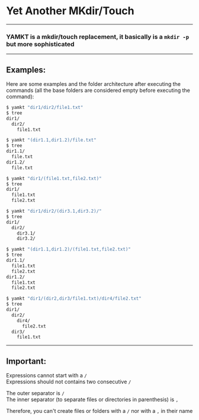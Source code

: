 # Yet Another MKdir/Touch

---

 ### YAMKT is a mkdir/touch replacement, it basically is a `mkdir -p` but more sophisticated

---

## Examples:

Here are some examples and the folder architecture after executing the commands
(all the base folders are considered empty before executing the command):

```sh
$ yamkt "dir1/dir2/file1.txt"
$ tree
dir1/
  dir2/
    file1.txt
```

```sh
$ yamkt "(dir1.1,dir1.2)/file.txt"
$ tree
dir1.1/
  file.txt
dir1.2/
  file.txt
```

```sh
$ yamkt "dir1/(file1.txt,file2.txt)"
$ tree
dir1/
  file1.txt
  file2.txt
```

```sh
$ yamkt "dir1/dir2/(dir3.1,dir3.2)/"
$ tree
dir1/
  dir2/
    dir3.1/
    dir3.2/
```

```sh
$ yamkt "(dir1.1,dir1.2)/(file1.txt,file2.txt)"
$ tree
dir1.1/
  file1.txt
  file2.txt
dir1.2/
  file1.txt
  file2.txt
```

```sh
$ yamkt "dir1/(dir2,dir3/file1.txt)/dir4/file2.txt"
$ tree
dir1/
  dir2/
    dir4/
      file2.txt
  dir3/
    file1.txt
```

---

## Important:
Expressions cannot start with a `/`</br>
Expressions should not contains two consecutive `/`</br>

The outer separator is `/`</br>
The inner separator (to separate files or directories in parenthesis) is `,`</br>

Therefore, you can't create files or folders with a `/` nor with a `,` in their name</br>
